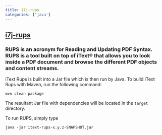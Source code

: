 ```yaml
---
title: i7j-rups
categories: ['java']
---
```

## [i7j-rups](https://github.com/itext/i7j-rups)

### RUPS is an acronym for Reading and Updating PDF Syntax. RUPS is a tool built on top of iText® that allows you to look inside a PDF document and browse the different PDF objects and content streams. 


iText Rups is built into a Jar file which is then run by Java. To build iText Rups with Maven, run the following command:
```
mvn clean package
```

The resultant Jar file with dependencies will be located in the `target` directory.

To run RUPS, simply type

```
java -jar itext-rups-x.y.z-SNAPSHOT.jar
```
